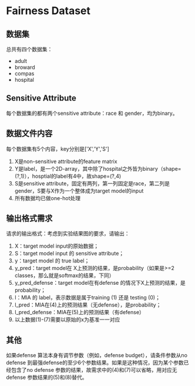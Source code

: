 # Fairness Dataset

## 数据集

总共有四个数据集：
 - adult
 - broward
 - compas
 - hospital

## Sensitive Attribute
每个数据集的都有两个sensitive attribute：race 和 gender，均为binary。

## 数据文件内容
 每个数据集有5个内容，key分别是['X','Y','S']
 1. X是non-sensitive attribute的feature matrix
 2. Y是label，是一个2D-array，其中除了hospital之外皆为binary（shape=(?,1)），hosptial的label有4中，故shape=(?,4)
 3. S是sensitive attribute，固定有两列，第一列固定是race，第二列是gender，S要与X作为一个整体成为target model的input
 4. 所有数据均已做one-hot处理

## 输出格式需求
请求的输出格式：考虑到实验结果图的要求，请输出：
 1. X：target model input的原始数据；
 2. S：target model input 的 sensitive attribute；
 3. y：target model 的 true label；
 4. y_pred：target model在 X上预测的结果，是probability（如果是>=2 classes，那么就是softmax的结果，下同）
 5. y_pred_defense：target model在有defense 的情况下X上预测的结果，是probability；
 6. l：MIA 的 label，表示数据是属于training (1) 还是 testing (0)；
 7. l_pred：MIA在(4)上的预测结果（无defense），是probability；
 8. l_pred_defense：MIA在(5)上的预测结果（有defense）
 9. 以上数据(1)-(7)需要以原始的x为基准一一对应

## 其他
如果defense 算法本身有调节参数（例如，defense budget），请条件参数从no defense 到最强defense的至少6个参数结果。如果是这种情况，因为某个参数已经包含了no defense 参数的结果，故需求中的(4)和(7)可以省略，用对应无defense 参数结果的(5)和(8)替代。